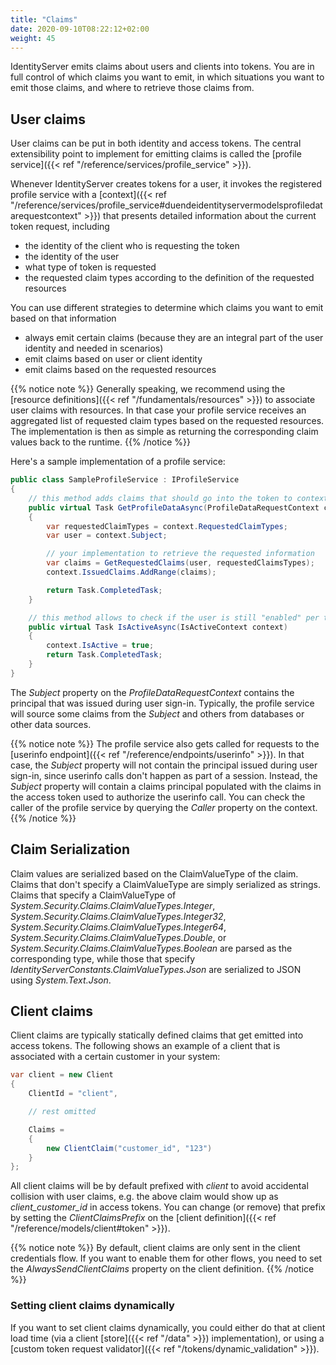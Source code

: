 ```yaml
---
title: "Claims"
date: 2020-09-10T08:22:12+02:00
weight: 45
---
```


IdentityServer emits claims about users and clients into tokens. You are in full control of which claims you want to emit, in which situations you want to emit those claims, and where to retrieve those claims from.

## User claims
User claims can be put in both identity and access tokens. The central extensibility point to implement for emitting claims is called the [profile service]({{< ref "/reference/services/profile_service" >}}).

Whenever IdentityServer creates tokens for a user, it invokes the registered profile service with a [context]({{< ref "/reference/services/profile_service#duendeidentityservermodelsprofiledatarequestcontext" >}}) that presents detailed information about the current token request, including

* the identity of the client who is requesting the token
* the identity of the user
* what type of token is requested
* the requested claim types according to the definition of the requested resources

You can use different strategies to determine which claims you want to emit based on that information

* always emit certain claims (because they are an integral part of the user identity and needed in scenarios)
* emit claims based on user or client identity
* emit claims based on the requested resources

{{% notice note %}}
Generally speaking, we recommend using the [resource definitions]({{< ref "/fundamentals/resources" >}}) to associate user claims with resources. In that case your profile service receives an aggregated list of requested claim types based on the requested resources. The implementation is then as simple as returning the corresponding claim values back to the runtime.
{{% /notice %}}

Here's a sample implementation of a profile service:

```cs
public class SampleProfileService : IProfileService
{
    // this method adds claims that should go into the token to context.IssuedClaims
    public virtual Task GetProfileDataAsync(ProfileDataRequestContext context)
    {
        var requestedClaimTypes = context.RequestedClaimTypes;
        var user = context.Subject;

        // your implementation to retrieve the requested information
        var claims = GetRequestedClaims(user, requestedClaimsTypes);
        context.IssuedClaims.AddRange(claims);

        return Task.CompletedTask;
    }

    // this method allows to check if the user is still "enabled" per token request
    public virtual Task IsActiveAsync(IsActiveContext context)
    {
        context.IsActive = true;
        return Task.CompletedTask;
    }
}
```

The *Subject* property on the *ProfileDataRequestContext* contains the principal that was issued during user sign-in. Typically, the profile service will source some claims from the *Subject* and others from databases or other data sources.

{{% notice note %}}
The profile service also gets called for requests to the [userinfo endpoint]({{< ref "/reference/endpoints/userinfo" >}}). In that case, the *Subject* property will not contain the principal issued during user sign-in, since userinfo calls don't happen as part of a session. Instead, the *Subject* property will contain a claims principal populated with the claims in the access token used to authorize the userinfo call. You can check the caller of the profile service by querying the *Caller* property on the context.
{{% /notice %}}

## Claim Serialization
Claim values are serialized based on the ClaimValueType of the claim. Claims that don't specify a ClaimValueType are simply serialized as strings. Claims that specify a ClaimValueType of *System.Security.Claims.ClaimValueTypes.Integer*, *System.Security.Claims.ClaimValueTypes.Integer32*, *System.Security.Claims.ClaimValueTypes.Integer64*, *System.Security.Claims.ClaimValueTypes.Double*, or *System.Security.Claims.ClaimValueTypes.Boolean* are parsed as the corresponding type, while those that specify *IdentityServerConstants.ClaimValueTypes.Json* are serialized to JSON using *System.Text.Json*.

## Client claims
Client claims are typically statically defined claims that get emitted into access tokens. The following shows an example of a client that is associated with a certain customer in your system:

```cs
var client = new Client
{
    ClientId = "client",

    // rest omitted

    Claims =
    {
        new ClientClaim("customer_id", "123")
    }
};
```

All client claims will be by default prefixed with *client* to avoid accidental collision with user claims, e.g. the above claim would show up as *client_customer_id* in access tokens. You can change (or remove) that prefix by setting the *ClientClaimsPrefix* on the [client definition]({{< ref "/reference/models/client#token" >}}). 

{{% notice note %}}
By default, client claims are only sent in the client credentials flow. If you want to enable them for other flows, you need to set the *AlwaysSendClientClaims* property on the client definition.
{{% /notice %}}

### Setting client claims dynamically
If you want to set client claims dynamically, you could either do that at client load time (via a client [store]({{< ref "/data" >}}) implementation), or using a [custom token request validator]({{< ref "/tokens/dynamic_validation" >}}).
